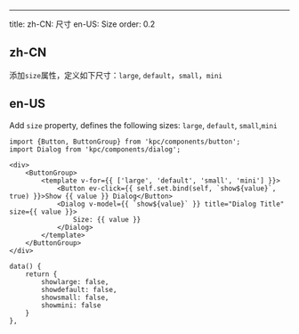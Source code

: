 ---
title: 
    zh-CN: 尺寸
    en-US: Size
order: 0.2

## zh-CN

添加`size`属性，定义如下尺寸：`large`, `default`，`small`，`mini`

## en-US

Add `size` property,  defines the following sizes: `large`, `default`, `small`,`mini`

```vdt
import {Button, ButtonGroup} from 'kpc/components/button';
import Dialog from 'kpc/components/dialog';

<div>
    <ButtonGroup>
        <template v-for={{ ['large', 'default', 'small', 'mini'] }}>
            <Button ev-click={{ self.set.bind(self, `show${value}`, true) }}>Show {{ value }} Dialog</Button>
            <Dialog v-model={{ `show${value}` }} title="Dialog Title" size={{ value }}>
                Size: {{ value }}
            </Dialog>
        </template>
    </ButtonGroup>
</div>
```

```vue-data
data() {
    return {
        showlarge: false,
        showdefault: false,
        showsmall: false,
        showmini: false
    }
},
```
